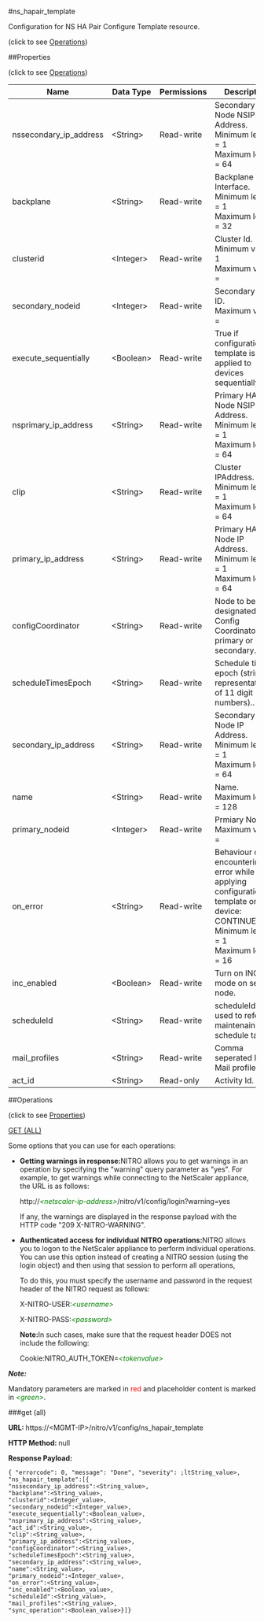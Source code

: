 #ns_hapair_template



Configuration for NS HA Pair Configure Template resource.

<span>(click to see [Operations](#operations))</span>



##Properties 

<span>(click to see [Operations](#operations))</span>





<table><thead><tr><th>Name</th><th>Data Type</th><th>Permissions</th><th>Description</th></tr></thead><tbody><tr><td>nssecondary_ip_address</td><td>&lt;String></td><td>Read-write</td><td>Secondary HA Node NSIP Address.<br>Minimum length = 1<br>Maximum length = 64</td></tr><tr><td>backplane</td><td>&lt;String></td><td>Read-write</td><td>Backplane Interface.<br>Minimum length = 1<br>Maximum length = 32</td></tr><tr><td>clusterid</td><td>&lt;Integer></td><td>Read-write</td><td>Cluster Id.<br>Minimum value = 1<br>Maximum value =</td></tr><tr><td>secondary_nodeid</td><td>&lt;Integer></td><td>Read-write</td><td>Secondary Node ID.<br>Maximum value =</td></tr><tr><td>execute_sequentially</td><td>&lt;Boolean></td><td>Read-write</td><td>True if configuration template is to be applied to devices sequentially.</td></tr><tr><td>nsprimary_ip_address</td><td>&lt;String></td><td>Read-write</td><td>Primary HA Node NSIP Address.<br>Minimum length = 1<br>Maximum length = 64</td></tr><tr><td>clip</td><td>&lt;String></td><td>Read-write</td><td>Cluster IPAddress.<br>Minimum length = 1<br>Maximum length = 64</td></tr><tr><td>primary_ip_address</td><td>&lt;String></td><td>Read-write</td><td>Primary HA Node IP Address.<br>Minimum length = 1<br>Maximum length = 64</td></tr><tr><td>configCoordinator</td><td>&lt;String></td><td>Read-write</td><td>Node to be designated as Config Coordinator - primary or secondary.</td></tr><tr><td>scheduleTimesEpoch</td><td>&lt;String></td><td>Read-write</td><td>Schedule time epoch (string representation of 11 digit numbers)..</td></tr><tr><td>secondary_ip_address</td><td>&lt;String></td><td>Read-write</td><td>Secondary HA Node IP Address.<br>Minimum length = 1<br>Maximum length = 64</td></tr><tr><td>name</td><td>&lt;String></td><td>Read-write</td><td>Name.<br>Maximum length = 128</td></tr><tr><td>primary_nodeid</td><td>&lt;Integer></td><td>Read-write</td><td>Prmiary Node ID.<br>Maximum value =</td></tr><tr><td>on_error</td><td>&lt;String></td><td>Read-write</td><td>Behaviour on encountering error while applying configuration template on a device: CONTINUE|EXIT.<br>Minimum length = 1<br>Maximum length = 16</td></tr><tr><td>inc_enabled</td><td>&lt;Boolean></td><td>Read-write</td><td>Turn on INC mode on self node.</td></tr><tr><td>scheduleId</td><td>&lt;String></td><td>Read-write</td><td>scheduleId is used to refer maintenaince schedule task.</td></tr><tr><td>mail_profiles</td><td>&lt;String></td><td>Read-write</td><td>Comma seperated list of Mail profiles.</td></tr><tr><td>act_id</td><td>&lt;String></td><td>Read-only</td><td>Activity Id.</td></tr></tbody></table>

##Operations 

<span>(click to see [Properties](#properties))</span>





[GET (ALL)](#get-all)





Some options that you can use for each operations:

<ul><li><p><b>Getting warnings in response:</b>NITRO allows you to get warnings in an operation by specifying the "warning" query parameter as "yes". For example, to get warnings while connecting to the NetScaler appliance, the URL is as follows:</p><p>http://<span style="color:green;font-style:italic;">&lt;netscaler-ip-address&gt;</span>/nitro/v1/config/login?warning=yes</p><p>If any, the warnings are displayed in the response payload with the HTTP code "209 X-NITRO-WARNING".</p></li><li><p><b>Authenticated access for individual NITRO operations:</b>NITRO allows you to logon to the NetScaler appliance to perform individual operations. You can use this option instead of creating a NITRO session (using the login object) and then using that session to perform all operations,</p><p>To do this, you must specify the username and password in the request header of the NITRO request as follows:</p><p>X-NITRO-USER:<span style="color:green;font-style:italic;">&lt;username&gt;</span></p><p>X-NITRO-PASS:<span style="color:green;font-style:italic;">&lt;password&gt;</span></p><p><b>Note:</b>In such cases, make sure that the request header DOES not include the following:</p><p>Cookie:NITRO_AUTH_TOKEN=<span style="color:green;font-style:italic;">&lt;tokenvalue&gt;</span></p></li></ul>







***Note:*** 

Mandatory parameters are marked in <span style="color:#FF0000;">red</span> and placeholder content is marked in <span style="color:green;font-style:italic">&lt;green&gt;</span>.



###get (all)







<b>URL: </b>https://&lt;MGMT-IP&gt;/nitro/v1/config/ns_hapair_template

<b>HTTP Method: </b>null

<b>Response Payload: </b>
```
{ "errorcode": 0, "message": "Done", "severity": ;ltString_value>, "ns_hapair_template":[{
"nssecondary_ip_address":<String_value>,
"backplane":<String_value>,
"clusterid":<Integer_value>,
"secondary_nodeid":<Integer_value>,
"execute_sequentially":<Boolean_value>,
"nsprimary_ip_address":<String_value>,
"act_id":<String_value>,
"clip":<String_value>,
"primary_ip_address":<String_value>,
"configCoordinator":<String_value>,
"scheduleTimesEpoch":<String_value>,
"secondary_ip_address":<String_value>,
"name":<String_value>,
"primary_nodeid":<Integer_value>,
"on_error":<String_value>,
"inc_enabled":<Boolean_value>,
"scheduleId":<String_value>,
"mail_profiles":<String_value>,
"sync_operation":<Boolean_value>}]}
```







